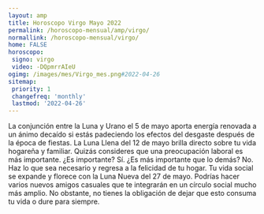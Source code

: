 ```yaml
---
layout: amp
title: Horoscopo Virgo Mayo 2022 
permalink: /horoscopo-mensual/amp/virgo/
normallink: /horoscopo-mensual/virgo/
home: FALSE
horoscopo:
 signo: virgo
 video: -DQpmrrAIeU
ogimg: /images/mes/Virgo_mes.png#2022-04-26
sitemap:
 priority: 1
 changefreq: 'monthly'
 lastmod: '2022-04-26'
---
```



La conjunción entre la Luna y Urano el 5 de mayo aporta energía renovada a un ánimo decaído si estás padeciendo los efectos del desgaste después de la época de fiestas. La Luna Llena del 12 de mayo brilla directo sobre tu vida hogareña y familiar. Quizás consideres que una preocupación laboral es más importante. ¿Es importante? Sí. ¿Es más importante que lo demás? No. Haz lo que sea necesario y regresa a la felicidad de tu hogar. Tu vida social se expande y florece con la Luna Nueva del 27 de mayo. Podrías hacer varios nuevos amigos casuales que te integrarán en un círculo social mucho más amplio. No obstante, no tienes la obligación de dejar que esto consuma tu vida o dure para siempre.